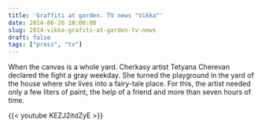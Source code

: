 ```yaml
---
title: 'Graffiti at garden. TV news "Vikka"'
date: 2014-06-26 18:00:00
slug: 2014-vikka-grafiti-at-garden-tv-news
draft: false
tags: ["press", "tv"]
---
```


When the canvas is a whole yard. Cherkasy artist Tetyana Cherevan declared the fight a gray weekday. She turned the playground in the yard of the house where she lives into a fairy-tale place. For this, the artist needed only a few liters of paint, the help of a friend and more than seven hours of time.

{{< youtube KEZJ2itdZyE >}}
